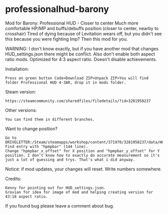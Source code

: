 # professionalhud-barony
Mod for Barony: Professional HUD - Closer to center
Much more comfortable HP/MP and buffs/debuffs position (closer to center, nearby to crosshair)
Tired of dying because of Levitation wears off, but you didn't see this because you were fighting Imp? Then this mod for you.

WARNING:
I don't know exactly, but if you have another mod that changes HUD_settings.json there might be conflict. Also don't enable both aspect ratio mods.
Optimized for 4:3 aspect ratio.
Doesn't disable achievements.

Installation:

    Press on green button Code>Download ZIP>Unpack ZIP>You will find folder Professional HUD 4-3AR, drop it in mods folder.

Steam version:

    https://steamcommunity.com/sharedfiles/filedetails/?id=3281958237

Other versions:

    You can find them in different branches.

Want to change position?

    Go to DRIVELETTER:/Steam/steamapps/workshop/content/371970/3281958237/data/HUD_settings.json
    Find entry with "hpmpbar" (144 line).
    Change "hpmpbar_x_offset" for X position and "hpmpbar_y_offset" for Y position. I don't know how to exactly do accurate measurement so it's just a lot of guessing and trys. That's what i did anyway.

Notice: if mod updates, your changes will reset. Write numbers somewhere.

Credits:

    Kenny for pointing out for HUD_settings.json.
    Grovian for idea for image of mod and helping creating version for 43:18 aspect ratio.


If you found bug please leave a comment about bug.
